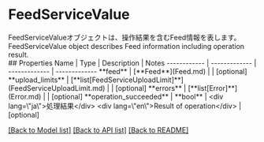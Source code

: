 # FeedServiceValue

<div lang=\"ja\">FeedServiceValueオブジェクトは、操作結果を含むFeed情報を表します。</div> <div lang=\"en\">FeedServiceValue object describes Feed information including operation result.</div> 
## Properties
Name | Type | Description | Notes
------------ | ------------- | ------------- | -------------
**feed** | [**Feed**](Feed.md) |  | [optional] 
**upload_limits** | [**list[FeedServiceUploadLimit]**](FeedServiceUploadLimit.md) |  | [optional] 
**errors** | [**list[Error]**](Error.md) |  | [optional] 
**operation_succeeded** | **bool** | &lt;div lang&#x3D;\&quot;ja\&quot;&gt;処理結果&lt;/div&gt; &lt;div lang&#x3D;\&quot;en\&quot;&gt;Result of operation&lt;/div&gt;  | [optional] 

[[Back to Model list]](../README.md#documentation-for-models) [[Back to API list]](../README.md#documentation-for-api-endpoints) [[Back to README]](../README.md)


